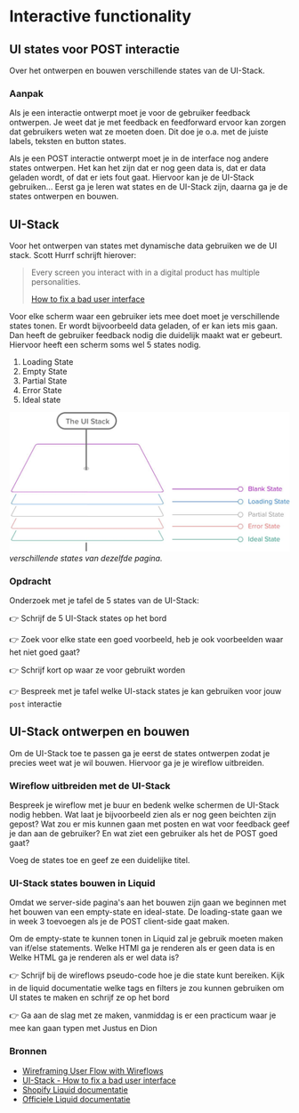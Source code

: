 # Interactive functionality

## UI states voor POST interactie

Over het ontwerpen en bouwen verschillende states van de UI-Stack.

### Aanpak

Als je een interactie ontwerpt moet je voor de gebruiker feedback ontwerpen. Je weet dat je met feedback en feedforward ervoor kan zorgen dat gebruikers weten wat ze moeten doen. Dit doe je o.a. met de juiste labels, teksten en button states.  

Als je een POST interactie ontwerpt moet je in de interface nog andere states ontwerpen. Het kan het zijn dat er nog geen data is, dat er data geladen wordt, of dat er iets fout gaat. Hiervoor kan je de UI-Stack gebruiken... Eerst ga je leren wat states en de UI-Stack zijn, daarna ga je de states ontwerpen en bouwen. 


## UI-Stack

Voor het ontwerpen van states met dynamische data gebruiken we de UI stack.  Scott Hurrf schrijft hierover:

> Every screen you interact with in a digital product has multiple personalities.
> 
> [How to fix a bad user interface](https://www.scotthurff.com/posts/why-your-user-interface-is-awkward-youre-ignoring-the-ui-stack/)


Voor elke scherm waar een gebruiker iets mee doet moet je verschillende states tonen. Er wordt bijvoorbeeld data geladen, of er kan iets mis gaan. Dan heeft de gebruiker feedback nodig die duidelijk maakt wat er gebeurt. Hiervoor heeft een scherm soms wel 5 states nodig. 

1. Loading State
2. Empty State
3. Partial State
4. Error State
5. Ideal state


![UI-stack](ui-stack.jpg) *verschillende states van dezelfde pagina.*



### Opdracht

Onderzoek met je tafel de 5 states van de UI-Stack:

👉 Schrijf de 5 UI-Stack states op het bord

👉 Zoek voor elke state een goed voorbeeld, heb je ook voorbeelden waar het niet goed gaat?

👉 Schrijf kort op waar ze voor gebruikt worden

👉 Bespreek met je tafel welke UI-stack states je kan gebruiken voor jouw `post` interactie



## UI-Stack ontwerpen en bouwen

Om de UI-Stack toe te passen ga je eerst de states ontwerpen zodat je precies weet wat je wil bouwen. Hiervoor ga je je wireflow uitbreiden. 

### Wireflow uitbreiden met de UI-Stack

Bespreek je wireflow met je buur en bedenk welke schermen de UI-Stack nodig hebben. Wat laat je bijvoorbeeld zien als er nog geen beichten zijn gepost? Wat zou er mis kunnen gaan met posten en wat voor feedback geef je dan aan de gebruiker? En wat ziet een gebruiker als het de POST goed gaat?

Voeg de states toe en geef ze een duidelijke titel. 


<!--
👉 Breid je wireflow uit met elke UI state
-->



### UI-Stack states bouwen in Liquid

Omdat we server-side pagina's aan het bouwen zijn gaan we beginnen met het bouwen van een empty-state en ideal-state. De loading-state gaan we in week 3 toevoegen als je de POST client-side gaat maken. 

Om de empty-state te kunnen tonen in Liquid zal je gebruik moeten maken van if/else statements. Welke HTMl ga je renderen als er geen data is en Welke HTML ga je renderen als er wel data is? 


👉 Schrijf bij de wireflows pseudo-code hoe je die state kunt bereiken. Kijk in de liquid documentatie welke tags en filters je zou kunnen gebruiken om UI states te maken en schrijf ze op het bord

👉 Ga aan de slag met ze maken, vanmiddag is er een practicum waar je mee kan gaan typen met Justus en Dion

<!--
💪 Maak de UI states in [partials](https://shopify.github.io/liquid/tags/template/#render)
-->


### Bronnen

- [Wireframing User Flow with Wireflows](https://balsamiq.com/learn/articles/wireflows/)
- [UI-Stack - How to fix a bad user interface](https://www.scotthurff.com/posts/why-your-user-interface-is-awkward-youre-ignoring-the-ui-stack/)
- [Shopify Liquid documentatie](https://shopify.github.io/liquid/)
- [Officiele Liquid documentatie](https://liquidjs.com/index.html)
